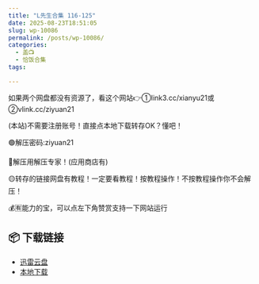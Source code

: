 ```yaml
---
title: "L先生合集 116-125"
date: 2025-08-23T18:51:05
slug: wp-10086
permalink: /posts/wp-10086/
categories:
  - 盖📺
  - 恰饭合集
tags:

---
```


如果两个网盘都没有资源了，看这个网站👉①link3.cc/xianyu21或②vlink.cc/ziyuan21

(本站)不需要注册账号！直接点本地下载转存OK？懂吧！

🟢解压密码:ziyuan21

🔵解压用解压专家！(应用商店有)

🟡转存的链接网盘有教程！一定要看教程！按教程操作！不按教程操作你不会解压！

💰🈶能力的宝，可以点左下角赞赏支持一下网站运行

## 📦 下载链接
- [迅雷云盘](https://blziyuan21.com/pay-download/10086?key=4150fb72a9&down_id=0)
- [本地下载](https://blziyuan21.com/pay-download/10086?key=4150fb72a9&down_id=1)

